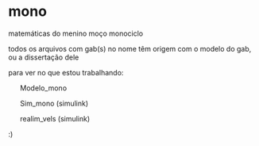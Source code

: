 # mono
matemáticas do menino moço monociclo

todos os arquivos com gab(s) no nome têm origem com o modelo do gab, ou a dissertação dele

para ver no que estou trabalhando:
<ul>Modelo_mono</ul>
<ul>Sim_mono (simulink)</ul>
<ul>realim_vels (simulink)</ul>

:)
